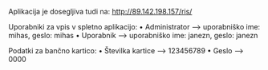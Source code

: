 Aplikacija je dosegljiva tudi na: http://89.142.198.157/ris/

Uporabniki za vpis v spletno aplikacijo:
• Administrator --> uporabniško ime: mihas, geslo: mihas
• Uporabnik --> uporabniško ime: janezn, geslo: janezn

Podatki za bančno kartico:
• Številka kartice --> 123456789
• Geslo --> 0000
